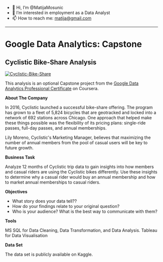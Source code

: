 - 👋 Hi, I’m @MatijaMosunic
- 👀 I’m interested in employment as a Data Analyst
- 📫 How to reach me: matija@gmail.com
<hr>
<H1>Google Data Analytics: Capstone</H1>

<H2>Cyclistic Bike-Share Analysis</H2>

<a href="https://imgbb.com/"><img src="https://i.ibb.co/qrWxCh2/Cyclistic-Bike-Share.png" alt="Cyclistic-Bike-Share" border="0"></a>

This analysis is an optional Capstone project from the <a href="https://www.coursera.org/professional-certificates/google-data-analytics">Google Data Analytics Professional Certificate</a> on Coursera.

<b>About The Company</b><br>

In 2016, Cyclistic launched a successful bike-share offering. The program has grown to a fleet of 5,824 bicycles that are geotracked and locked into a network of 
692 stations across Chicago. One approach that helped make these things possible was the flexibility of its pricing plans: single-ride passes, full-day passes,
and annual memberships.

Lily Moreno, Cyclistic's Marketing Manager, believes that maximizing the number of annual members from the pool of casual users will be key to future growth.

<b>Business Task</b>



Analyze 12 months of Cyclistic trip data to gain insights into how members and casual riders are using the Cyclistic bikes differently. Use these insights to determine why a casual rider would buy an annual membership and how to market annual memberships to casual riders.

<b>Objectives</b>

<ul>
<li>What story does your data tell??</li>
<li>How do your findings relate to your original question?</li>
<li>Who is your audience? What is the best way to communicate with them?</li>
</ul>

<b>Tools</b>

MS SQL for Data Cleaning, Data Transformation, and Data Analysis. Tableau for Data Visualisation


<b>Data Set</b>

The data set is publicly available on Kaggle.

<!---
MatijaMosunic/MatijaMosunic is a ✨ special ✨ repository because its `README.md` (this file) appears on your GitHub profile.
You can click the Preview link to take a look at your changes.
--->
